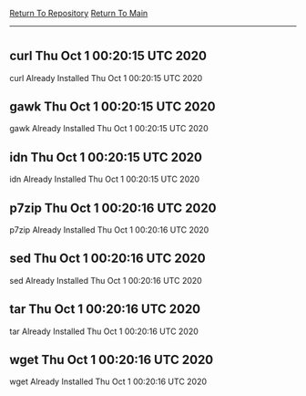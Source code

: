 [Return To Repository](https://github.com/deathbybandaid/piholeparser/)
[Return To Main](https://github.com/deathbybandaid/piholeparser/blob/master/RecentRunLogs/Mainlog.md)
____________________________________
# 
## curl Thu Oct  1 00:20:15 UTC 2020
curl Already Installed Thu Oct  1 00:20:15 UTC 2020
## gawk Thu Oct  1 00:20:15 UTC 2020
gawk Already Installed Thu Oct  1 00:20:15 UTC 2020
## idn Thu Oct  1 00:20:15 UTC 2020
idn Already Installed Thu Oct  1 00:20:15 UTC 2020
## p7zip Thu Oct  1 00:20:16 UTC 2020
p7zip Already Installed Thu Oct  1 00:20:16 UTC 2020
## sed Thu Oct  1 00:20:16 UTC 2020
sed Already Installed Thu Oct  1 00:20:16 UTC 2020
## tar Thu Oct  1 00:20:16 UTC 2020
tar Already Installed Thu Oct  1 00:20:16 UTC 2020
## wget Thu Oct  1 00:20:16 UTC 2020
wget Already Installed Thu Oct  1 00:20:16 UTC 2020
